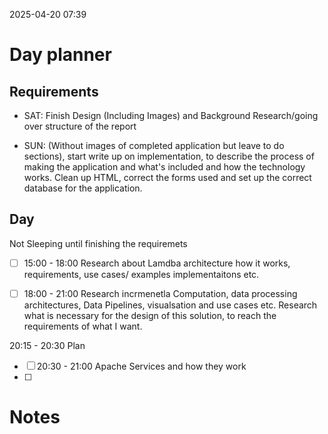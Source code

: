 2025-04-20 07:39


# Day planner

## Requirements

- SAT: Finish Design (Including Images) and Background Research/going over structure of the report

- SUN: (Without images of completed application but leave to do sections), start write up on implementation, to describe the process of making the application and what's included and how the technology works. Clean up HTML, correct the forms used and set up the correct database for the application.
## Day

Not Sleeping until finishing the requiremets


- [ ] 15:00 - 18:00 
      Research about Lamdba architecture how it works, requirements, use cases/ examples implementaitons etc.


- [ ] 18:00 - 21:00
      Research incrmenetla Computation, data processing architectures, Data Pipelines, visualsation and use cases etc.
       Research what is necessary for the design of this solution, to reach the requirements of what I want.

20:15 - 20:30 Plan

- [ ] 20:30 - 21:00 Apache Services and how they work
- [ ] 

# Notes